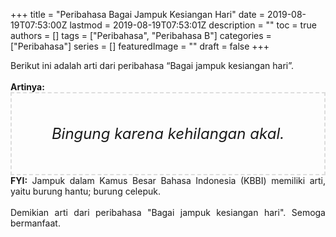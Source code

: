 +++
title = "Peribahasa Bagai Jampuk Kesiangan Hari"
date = 2019-08-19T07:53:00Z
lastmod = 2019-08-19T07:53:01Z
description = ""
toc = true
authors = []
tags = ["Peribahasa", "Peribahasa B"]
categories = ["Peribahasa"]
series = []
featuredImage = ""
draft = false
+++

<div dir="ltr" style="text-align: left;" trbidi="on"><div style="text-align: justify;">Berikut ini adalah arti dari peribahasa “Bagai jampuk kesiangan hari”.</div><br /><div style="text-align: justify;"><b>Artinya:</b></div><div style="border: 2px dashed #ddd; font-size: 24px; height: auto; margin: 0 auto; padding: 50px; text-align: center; width: auto;"><i>Bingung karena kehilangan akal.</i></div><div style="text-align: justify;"><b>FYI:</b> Jampuk dalam Kamus Besar Bahasa Indonesia (KBBI) memiliki arti, yaitu burung hantu; burung celepuk.<br /><br /></div><div style="text-align: justify;">Demikian arti dari peribahasa "Bagai jampuk kesiangan hari". Semoga bermanfaat.</div></div>
